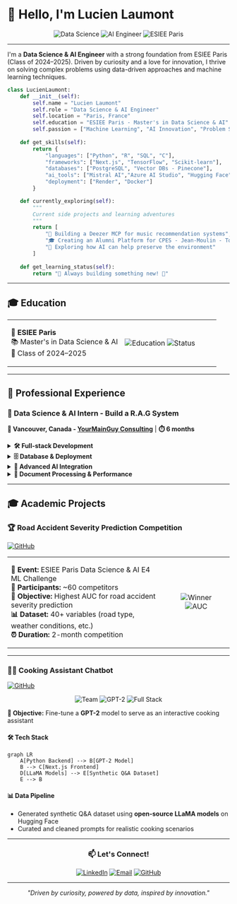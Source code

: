 # 👋 Hello, I'm Lucien Laumont

<div align="center">

![Data Science](https://img.shields.io/badge/Data%20Science-Junior-blue?style=for-the-badge&logo=databricks&logoColor=white)
![AI Engineer](https://img.shields.io/badge/AI%20Engineer-Junior-green?style=for-the-badge&logo=tensorflow&logoColor=white)
![ESIEE Paris](https://img.shields.io/badge/ESIEE%20Paris-2024--2025-red?style=for-the-badge&logo=graduation-cap&logoColor=white)

</div>

---

I'm a **Data Science & AI Engineer** with a strong foundation from ESIEE Paris (Class of 2024–2025). Driven by curiosity and a love for innovation, I thrive on solving complex problems using data-driven approaches and machine learning techniques.

```python
class LucienLaumont:
    def __init__(self):
        self.name = "Lucien Laumont"
        self.role = "Data Science & AI Engineer"
        self.location = "Paris, France"
        self.education = "ESIEE Paris - Master's in Data Science & AI"
        self.passion = ["Machine Learning", "AI Innovation", "Problem Solving"]
        
    def get_skills(self):
        return {
            "languages": ["Python", "R", "SQL", "C"],
            "frameworks": ["Next.js", "TensorFlow", "Scikit-learn"],
            "databases": ["PostgreSQL", "Vector DBs - Pinecone"],
            "ai_tools": ["Mistral AI","Azure AI Studio", "Hugging Face", "LLaMA"],
            "deployment": ["Render", "Docker"]
        }

    def currently_exploring(self):
        """
        Current side projects and learning adventures
        """
        return [
            "🎵 Building a Deezer MCP for music recommendation systems",
            "🎓 Creating an Alumni Platform for CPES - Jean-Moulin - Torcy",
            "🌱 Exploring how AI can help preserve the environment"
        ]
    
    def get_learning_status(self):
        return "🔄 Always building something new! 🚀"
```

---

## 🎓 Education

<table>
<tr>
<td>

**🏫 ESIEE Paris**  
📚 Master's in Data Science & AI  
📅 Class of 2024–2025

</td>
<td width="200">

![Education](https://img.shields.io/badge/Level-Master's-purple?style=flat-square)
![Status](https://img.shields.io/badge/Status-Graduate-brightgreen?style=flat-square)

</td>
</tr>
</table>

---

## 💼 Professional Experience

### 🚀 Data Science & AI Intern - Build a R.A.G System
**📍 Vancouver, Canada - [YourMainGuy Consulting](https://www.yourmainguy.com)** | **⏱️ 6 months**

<details>
<summary><strong>🛠️ Full-stack Development</strong></summary>

![Python](https://img.shields.io/badge/Python-Backend-3776AB?style=flat&logo=python&logoColor=white)
![Next.js](https://img.shields.io/badge/Next.js-Frontend-000000?style=flat&logo=nextdotjs&logoColor=white)

- Backend services in **Python**
- Frontend interfaces with **Next.js**

</details>

<details>
<summary><strong>🗄️ Database & Deployment</strong></summary>

![PostgreSQL](https://img.shields.io/badge/PostgreSQL-Database-336791?style=flat&logo=postgresql&logoColor=white)
![Render](https://img.shields.io/badge/Render-Deployment-46E3B7?style=flat&logo=render&logoColor=white)

- Designed schemas and managed data in **PostgreSQL**
- Deployed and monitored the entire system on **Render**

</details>

<details>
<summary><strong>🤖 Advanced AI Integration</strong></summary>

![Mistral AI](https://img.shields.io/badge/Mistral%20AI-LLM-FF6B6B?style=flat&logo=ai&logoColor=white)
![RAG](https://img.shields.io/badge/RAG-Pipeline-4ECDC4?style=flat&logo=search&logoColor=white)

- Leveraged **Mistral AI's** cutting-edge models—**Embedding**, **OCR**, and **Mistral Large**
- Built a scalable **R.A.G.** (Retrieval-Augmented Generation) pipeline for real-time document querying

</details>

<details>
<summary><strong>📄 Document Processing & Performance</strong></summary>

![Optimization](https://img.shields.io/badge/Optimization-Expert-FFD93D?style=flat&logo=speedtest&logoColor=black)

- Engineered **regex-based chunking algorithms** for optimal document segmentation
- Optimized chunk size and indexing for minimal latency and maximum retrieval accuracy

</details>

---

## 🎓 Academic Projects

### 🏆 Road Accident Severity Prediction Competition
[![GitHub](https://img.shields.io/badge/GitHub-Repository-181717?style=flat&logo=github&logoColor=white)](https://github.com/LucienLaumont/E4_KaggleCompetition)

<table>
<tr>
<td width="70%">

**🎯 Event:** ESIEE Paris Data Science & AI E4 ML Challenge  
**👥 Participants:** ~60 competitors  
**🎯 Objective:** Highest AUC for road accident severity prediction  
**📊 Dataset:** 40+ variables (road type, weather conditions, etc.)  
**⏰ Duration:** 2-month competition

</td>
<td width="30%" align="center">

![Winner](https://img.shields.io/badge/🥇-1st%20Place-gold?style=for-the-badge)  
![AUC](https://img.shields.io/badge/AUC-0.845-success?style=for-the-badge)

</td>
</tr>
</table>

---

### 👨‍🍳 Cooking Assistant Chatbot
[![GitHub](https://img.shields.io/badge/GitHub-Repository-181717?style=flat&logo=github&logoColor=white)](https://github.com/LucienLaumont/GPT-LifeAssistant-ESIEE)

<div align="center">

![Team](https://img.shields.io/badge/Team-3%20Members-blue?style=flat&logo=users&logoColor=white)
![GPT-2](https://img.shields.io/badge/Model-GPT--2-green?style=flat&logo=openai&logoColor=white)
![Full Stack](https://img.shields.io/badge/Architecture-Full%20Stack-purple?style=flat&logo=layers&logoColor=white)

</div>

**🎯 Objective:** Fine-tune a **GPT-2** model to serve as an interactive cooking assistant

#### 🛠️ Tech Stack
```mermaid
graph LR
    A[Python Backend] --> B[GPT-2 Model]
    B --> C[Next.js Frontend]
    D[LLaMA Models] --> E[Synthetic Q&A Dataset]
    E --> B
```

#### 📊 Data Pipeline
- Generated synthetic Q&A dataset using **open-source LLaMA models** on Hugging Face
- Curated and cleaned prompts for realistic cooking scenarios

---

<div align="center">

### 📫 Let's Connect!

[![LinkedIn](https://img.shields.io/badge/LinkedIn-Connect-0077B5?style=for-the-badge&logo=linkedin&logoColor=white)](https://linkedin.com/in/lucien-laumont-39bb29290)
[![Email](https://img.shields.io/badge/Email-Contact-D14836?style=for-the-badge&logo=gmail&logoColor=white)](mailto:laumontlucien@gmail.com)
[![GitHub](https://img.shields.io/badge/GitHub-Follow-181717?style=for-the-badge&logo=github&logoColor=white)](https://github.com/LucienLaumont)

</div>

---

<div align="center">
<i>"Driven by curiosity, powered by data, inspired by innovation."</i>
</div>
